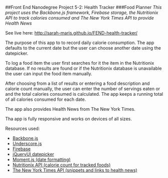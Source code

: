 ##Front End Nanodegree Project 5-2: Health Tracker
###Food Planner
*This project uses the Backbone.js framework, Firebase storage, the Nutritionix API to track calories consumed and The New York Times API to provide Health News*

See live here: http://sarah-maris.github.io/FEND-health-tracker/

The purpose of this app to to record daily calorie consumption.  The app defaults to the current date but the user can choose another date using the datepicker.

To log a food item the user first searches for it the item in the Nutritionix database.  If no results are found or if the Nutritionix database is unavailable the user can input the food item manually.

After choosing from a list of results or entering a food description and calorie count manually, the user can enter the number of servings eaten or and the total calories consumed is calculated.  The app keeps a running total of all calories consumed for each date.

The app also provides Health News from The New York Times.

Tha app is fully responsive and works on devices of all sizes.

Resources used:
* [Backbone.js](http://backbonejs.org/)
* [Underscore.js](http://underscorejs.org/)
* [Firebase](https://www.firebase.com/)
* [jQueryUI datepicker](http://api.jqueryui.com/datepicker/)
* [Moment.js (date formatting)](http://momentjs.com/)
* [Nutritionix API (calorie count for tracked foods)](http://www.nutritionix.com/api)
* [The New York Times API (snippets and links to health news)](http://developer.nytimes.com/)